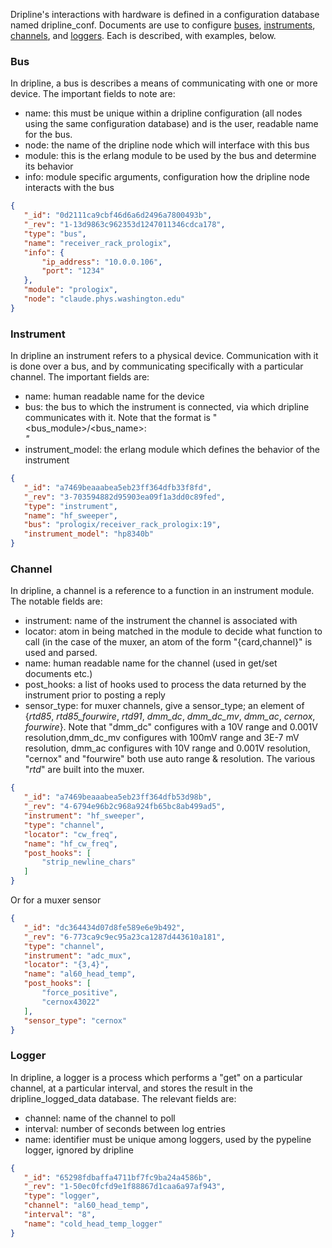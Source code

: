 Dripline's interactions with hardware is defined in a configuration database named dripline_conf. Documents are use to configure [buses](#bus), [instruments](#instrument), [channels](#channel), and [loggers](#logger). Each is described, with examples, below.

### Bus
In dripline, a bus is describes a means of communicating with one or more device. The important fields to note are:
* name: this must be unique within a dripline configuration (all nodes using the same configuration database) and is the user, readable name for the bus.
* node: the name of the dripline node which will interface with this bus
* module: this is the erlang module to be used by the bus and determine its behavior
* info: module specific arguments, configuration how the dripline node interacts with the bus
```json
{
   "_id": "0d2111ca9cbf46d6a6d2496a7800493b",
   "_rev": "1-13d9863c962353d1247011346cdca178",
   "type": "bus",
   "name": "receiver_rack_prologix",
   "info": {
       "ip_address": "10.0.0.106",
       "port": "1234"
   },
   "module": "prologix",
   "node": "claude.phys.washington.edu"
}
```

### Instrument
In dripline an instrument refers to a physical device. Communication with it is done over a bus, and by communicating specifically with a particular channel. The important fields are:
* name: human readable name for the device
* bus: the bus to which the instrument is connected, via which dripline communicates with it. Note that the format is "<bus_module>/<bus_name>:<address>"
* instrument_model: the erlang module which defines the behavior of the instrument
```json
{
   "_id": "a7469beaaabea5eb23ff364dfb33f8fd",
   "_rev": "3-703594882d95903ea09f1a3dd0c89fed",
   "type": "instrument",
   "name": "hf_sweeper",
   "bus": "prologix/receiver_rack_prologix:19",
   "instrument_model": "hp8340b"
}
```

### Channel
In dripline, a channel is a reference to a function in an instrument module. The notable fields are:
* instrument: name of the instrument the channel is associated with
* locator: atom in being matched in the module to decide what function to call (in the case of the muxer, an atom of the form "{card,channel}" is used and parsed.
* name: human readable name for the channel (used in get/set documents etc.)
* post_hooks: a list of hooks used to process the data returned by the instrument prior to posting a reply
* sensor_type: for muxer channels, give a sensor_type; an element of {_rtd85_, _rtd85_fourwire_, _rtd91_, _dmm_dc_, _dmm_dc_mv_, _dmm_ac_, _cernox_, _fourwire_}. Note that "dmm_dc" configures with a 10V range and 0.001V resolution,dmm_dc_mv configures with 100mV range and 3E-7 mV resolution, dmm_ac configures with 10V range and 0.001V resolution, "cernox" and "fourwire" both use auto range & resolution. The various "*rtd*" are built into the muxer. 
```json
{
   "_id": "a7469beaaabea5eb23ff364dfb53d98b",
   "_rev": "4-6794e96b2c968a924fb65bc8ab499ad5",
   "instrument": "hf_sweeper",
   "type": "channel",
   "locator": "cw_freq",
   "name": "hf_cw_freq",
   "post_hooks": [
       "strip_newline_chars"
   ]
}
```
Or for a muxer sensor
```json
{
   "_id": "dc364434d07d8fe589e6e9b492",
   "_rev": "6-773ca9c9ec95a23ca1287d443610a181",
   "type": "channel",
   "instrument": "adc_mux",
   "locator": "{3,4}",
   "name": "al60_head_temp",
   "post_hooks": [
       "force_positive",
       "cernox43022"
   ],
   "sensor_type": "cernox"
}
```
### Logger
In dripline, a logger is a process which performs a "get" on a particular channel, at a particular interval, and stores the result in the dripline_logged_data database. The relevant fields are:
* channel: name of the channel to poll
* interval: number of seconds between log entries
* name: identifier must be unique among loggers, used by the pypeline logger, ignored by dripline
```json
{
   "_id": "65298fdbaffa4711bf7fc9ba24a4586b",
   "_rev": "1-50ec0fcfd9e1f88867d1caa6a97af943",
   "type": "logger",
   "channel": "al60_head_temp",
   "interval": "8",
   "name": "cold_head_temp_logger"
}
```